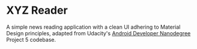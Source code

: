 # XYZ Reader

A simple news reading application with a clean UI adhering to Material Design principles, adapted from Udacity's [Android Developer Nanodegree](https://www.udacity.com/course/android-developer-nanodegree-by-google--nd801) Project 5 codebase.
